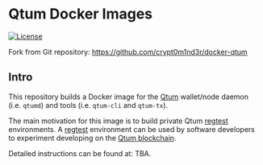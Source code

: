 # Qtum Docker Images

[![License](https://img.shields.io/github/license/baryon/docker-qtum.svg)](https://github.com/baryon/docker-qtum/blob/master/LICENSE)

Fork from Git repository: https://github.com/crypt0m1nd3r/docker-qtum

## Intro

This repository builds a Docker image for the [Qtum](https://qtum.org/) wallet/node daemon (i.e. `qtumd`) and tools (i.e. `qtum-cli` and `qtum-tx`).

The main motivation for this image is to build private Qtum [regtest](https://bitcoin.org/en/developer-examples#regtest-mode) environments.  A [regtest](https://bitcoin.org/en/developer-examples#regtest-mode) environment can be used by software developers to experiment developing on the [Qtum blockchain](https://qtum.org/).

Detailed instructions can be found at: TBA.
